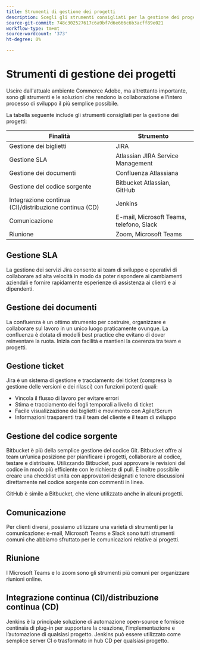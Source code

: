```yaml
---
title: Strumenti di gestione dei progetti
description: Scegli gli strumenti consigliati per la gestione dei progetti per l’implementazione di Adobe Commerce.
source-git-commit: 748c302527617c6a9bf7d6e666c6b3acff89e021
workflow-type: tm+mt
source-wordcount: '373'
ht-degree: 0%

---
```



# Strumenti di gestione dei progetti

Uscire dall&#39;attuale ambiente Commerce Adobe, ma altrettanto importante, sono gli strumenti e le soluzioni che rendono la collaborazione e l&#39;intero processo di sviluppo il più semplice possibile.

La tabella seguente include gli strumenti consigliati per la gestione dei progetti:

| Finalità | Strumento |
|------------------------------------------------------|--------------------------------------|
| Gestione dei biglietti | JIRA |
| Gestione SLA | Atlassian JIRA Service Management |
| Gestione dei documenti | Confluenza Atlassiana |
| Gestione del codice sorgente | Bitbucket Atlassian, GitHub |
| Integrazione continua (CI)/distribuzione continua (CD) | Jenkins |
| Comunicazione | E-mail, Microsoft Teams, telefono, Slack |
| Riunione | Zoom, Microsoft Teams |

## Gestione SLA

La gestione dei servizi Jira consente ai team di sviluppo e operativi di collaborare ad alta velocità in modo da poter rispondere ai cambiamenti aziendali e fornire rapidamente esperienze di assistenza ai clienti e ai dipendenti.

## Gestione dei documenti

La confluenza è un ottimo strumento per costruire, organizzare e collaborare sul lavoro in un unico luogo praticamente ovunque. La confluenza è dotata di modelli best practice che evitano di dover reinventare la ruota. Inizia con facilità e mantieni la coerenza tra team e progetti.

## Gestione ticket

Jira è un sistema di gestione e tracciamento dei ticket (compresa la gestione delle versioni e dei rilasci) con funzioni potenti quali:

- Vincola il flusso di lavoro per evitare errori
- Stima e tracciamento dei fogli temporali a livello di ticket
- Facile visualizzazione dei biglietti e movimento con Agile/Scrum
- Informazioni trasparenti tra il team del cliente e il team di sviluppo

## Gestione del codice sorgente

Bitbucket è più della semplice gestione del codice Git. Bitbucket offre ai team un’unica posizione per pianificare i progetti, collaborare al codice, testare e distribuire. Utilizzando Bitbucket, puoi approvare le revisioni del codice in modo più efficiente con le richieste di pull. È inoltre possibile creare una checklist unita con approvatori designati e tenere discussioni direttamente nel codice sorgente con commenti in linea.

GitHub è simile a Bitbucket, che viene utilizzato anche in alcuni progetti.

## Comunicazione

Per clienti diversi, possiamo utilizzare una varietà di strumenti per la comunicazione: e-mail, Microsoft Teams e Slack sono tutti strumenti comuni che abbiamo sfruttato per le comunicazioni relative ai progetti.

## Riunione

I Microsoft Teams e lo zoom sono gli strumenti più comuni per organizzare riunioni online.

## Integrazione continua (CI)/distribuzione continua (CD)

Jenkins è la principale soluzione di automazione open-source e fornisce centinaia di plug-in per supportare la creazione, l’implementazione e l’automazione di qualsiasi progetto. Jenkins può essere utilizzato come semplice server CI o trasformato in hub CD per qualsiasi progetto.
